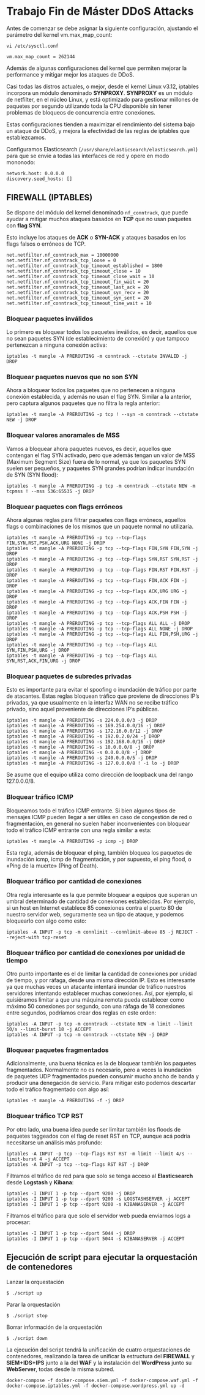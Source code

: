 # Trabajo Fin de Máster DDoS Attacks

Antes de comenzar se debe asignar la siguiente configuración, ajustando el parámetro del kernel vm.max_map_count:
```
vi /etc/sysctl.conf

vm.max_map_count = 262144
```
Además de algunas configuraciones del kernel que permiten mejorar la performance y mitigar mejor los ataques de DDoS.

Casi todas las distros actuales, o mejor, desde el kernel Linux v3.12, iptables incorpora un módulo denominado **SYNPROXY**. **SYNPROXY** es un módulo de netfilter, en el núcleo Linux, y está optimizado para gestionar millones de paquetes por segundo utilizando toda la CPU disponible sin tener problemas de bloqueos de concurrencia entre conexiones.

Estas configuraciones tienden a maximizar el rendimiento del sistema bajo un ataque de DDoS, y mejora la efectividad de las reglas de iptables que establezcamos. 

Configuramos Elasticsearch (`/usr/share/elasticsearch/elasticsearch.yml`) para que se envie a todas las interfaces de red y opere en modo mononodo:

```
network.host: 0.0.0.0
discovery.seed_hosts: []
```
## FIREWALL (IPTABLES)

Se dispone del módulo del kernel denominado `nf_conntrack`, que puede ayudar a mitigar muchos ataques basados en **TCP** que no usan paquetes con **flag SYN**.

Esto incluye los ataques de **ACK** o **SYN-ACK** y ataques basados en los flags falsos o erróneos de TCP.

```
net.netfilter.nf_conntrack_max = 10000000 
net.netfilter.nf_conntrack_tcp_loose = 0 
net.netfilter.nf_conntrack_tcp_timeout_established = 1800 
net.netfilter.nf_conntrack_tcp_timeout_close = 10 
net.netfilter.nf_conntrack_tcp_timeout_close_wait = 10 
net.netfilter.nf_conntrack_tcp_timeout_fin_wait = 20 
net.netfilter.nf_conntrack_tcp_timeout_last_ack = 20 
net.netfilter.nf_conntrack_tcp_timeout_syn_recv = 20 
net.netfilter.nf_conntrack_tcp_timeout_syn_sent = 20 
net.netfilter.nf_conntrack_tcp_timeout_time_wait = 10 
```

### Bloquear paquetes inválidos
Lo primero es bloquear todos los paquetes inválidos, es decir, aquellos que no sean paquetes SYN (de establecimiento de conexión) y que tampoco pertenezcan a ninguna conexión activa:

```
iptables -t mangle -A PREROUTING -m conntrack --ctstate INVALID -j DROP
```
### Bloquear paquetes nuevos que no son SYN
Ahora a bloquear todos los paquetes que no pertenecen a ninguna conexión establecida, y además no usan el flag SYN. Similar a la anterior, pero captura algunos paquetes que no filtra la regla anterior:

```
iptables -t mangle -A PREROUTING -p tcp ! --syn -m conntrack --ctstate NEW -j DROP
```

### Bloquear valores anoramales de MSS
Vamos a bloquear ahora paquetes nuevos, es decir, aquellos que contengan el flag SYN activado, pero que además tengan un valor de MSS (Maximum Segment Size) fuera de lo normal, ya que los paquetes SYN suelen ser pequeños, y paquetes SYN grandes podrían indicar inundación de SYN (SYN flood):

```
iptables -t mangle -A PREROUTING -p tcp -m conntrack --ctstate NEW -m tcpmss ! --mss 536:65535 -j DROP
```
### Bloquear paquetes con flags erróneos
Ahora algunas reglas para filtrar paquetes con flags erróneos, aquellos flags o combinaciones de los mismos que un paquete normal no utilizaría.

```
iptables -t mangle -A PREROUTING -p tcp --tcp-flags FIN,SYN,RST,PSH,ACK,URG NONE -j DROP 
iptables -t mangle -A PREROUTING -p tcp --tcp-flags FIN,SYN FIN,SYN -j DROP 
iptables -t mangle -A PREROUTING -p tcp --tcp-flags SYN,RST SYN,RST -j DROP 
iptables -t mangle -A PREROUTING -p tcp --tcp-flags FIN,RST FIN,RST -j DROP 
iptables -t mangle -A PREROUTING -p tcp --tcp-flags FIN,ACK FIN -j DROP 
iptables -t mangle -A PREROUTING -p tcp --tcp-flags ACK,URG URG -j DROP 
iptables -t mangle -A PREROUTING -p tcp --tcp-flags ACK,FIN FIN -j DROP 
iptables -t mangle -A PREROUTING -p tcp --tcp-flags ACK,PSH PSH -j DROP 
iptables -t mangle -A PREROUTING -p tcp --tcp-flags ALL ALL -j DROP 
iptables -t mangle -A PREROUTING -p tcp --tcp-flags ALL NONE -j DROP 
iptables -t mangle -A PREROUTING -p tcp --tcp-flags ALL FIN,PSH,URG -j DROP 
iptables -t mangle -A PREROUTING -p tcp --tcp-flags ALL SYN,FIN,PSH,URG -j DROP 
iptables -t mangle -A PREROUTING -p tcp --tcp-flags ALL SYN,RST,ACK,FIN,URG -j DROP
```

### Bloquear paquetes de subredes privadas
Esto es importante para evitar el spoofing o inundación de tráfico por parte de atacantes. Estas reglas bloquean tráfico que proviene de direcciones IP’s privadas, ya que usualmente en la interfaz WAN no se recibe tráfico privado, sino aquel proveniente de direcciones IP’s públicas.

```
iptables -t mangle -A PREROUTING -s 224.0.0.0/3 -j DROP 
iptables -t mangle -A PREROUTING -s 169.254.0.0/16 -j DROP 
iptables -t mangle -A PREROUTING -s 172.16.0.0/12 -j DROP 
iptables -t mangle -A PREROUTING -s 192.0.2.0/24 -j DROP 
iptables -t mangle -A PREROUTING -s 192.168.0.0/16 -j DROP 
iptables -t mangle -A PREROUTING -s 10.0.0.0/8 -j DROP 
iptables -t mangle -A PREROUTING -s 0.0.0.0/8 -j DROP 
iptables -t mangle -A PREROUTING -s 240.0.0.0/5 -j DROP 
iptables -t mangle -A PREROUTING -s 127.0.0.0/8 ! -i lo -j DROP
```

Se asume que el equipo utiliza como dirección de loopback una del rango 127.0.0.0/8.

### Bloquear tráfico ICMP
Bloqueamos todo el tráfico ICMP entrante. Si bien algunos tipos de mensajes ICMP pueden llegar a ser útiles en caso de congestión de red o fragmentación, en general no suelen haber inconvenientes con bloquear todo el tráfico ICMP entrante con una regla similar a esta:
```
iptables -t mangle -A PREROUTING -p icmp -j DROP
```

Esta regla, además de bloquear el ping, también bloquea los paquetes de inundación icmp, icmp de fragmentación, y por supuesto, el ping flood, o «Ping de la muerte» (Ping of Death).

### Bloquear tráfico por cantidad de conexiones
Otra regla interesante es la que permite bloquear a equipos que superan un umbral determinado de cantidad de conexiones establecidas. Por ejemplo, si un host en Internet establece 85 conexiones contra el puerto 80 de nuestro servidor web, seguramente sea un tipo de ataque, y podemos bloquearlo con algo como esto:

```
iptables -A INPUT -p tcp -m connlimit --connlimit-above 85 -j REJECT --reject-with tcp-reset
```

### Bloquear tráfico por cantidad de conexiones por unidad de tiempo
Otro punto importante es el de limitar la cantidad de conexiones por unidad de tiempo, y por ráfaga, desde una misma dirección IP. Esto es interesante ya que muchas veces un atacante intentará inundar de tráfico nuestros servidores intentando establecer muchas conexiones. Así, por ejemplo, si quisiéramos limitar a que una máquina remota pueda establecer como máximo 50 conexiones por segundo, con una ráfaga de 18 conexiones entre segundos, podríamos crear dos reglas en este orden:

```
iptables -A INPUT -p tcp -m conntrack --ctstate NEW -m limit --limit 50/s --limit-burst 18 -j ACCEPT 
iptables -A INPUT -p tcp -m conntrack --ctstate NEW -j DROP
```

### Bloquear paquetes fragmentados
Adicionalmente, una buena técnica es la de bloquear también los paquetes fragmentados. Normalmente no es necesario, pero a veces la inundación de paquetes UDP fragmentados pueden consumir mucho ancho de banda y producir una denegación de servicio. Para mitigar esto podemos descartar todo el tráfico fragmentado con algo así:

```
iptables -t mangle -A PREROUTING -f -j DROP
```

### Bloquear tráfico TCP RST
Por otro lado, una buena idea puede ser limitar también los floods de paquetes taggeados con el flag de reset RST en TCP, aunque acá podría necesitarse un análisis más profundo:

```
iptables -A INPUT -p tcp --tcp-flags RST RST -m limit --limit 4/s --limit-burst 4 -j ACCEPT 
iptables -A INPUT -p tcp --tcp-flags RST RST -j DROP
```

Filtramos el tráfico de red para que solo se tenga acceso al **Elasticsearch** desde **Logstash** y **Kibana**:


```
iptables -I INPUT 1 -p tcp --dport 9200 -j DROP
iptables -I INPUT 1 -p tcp --dport 9200 -s LOGSTASHSERVER -j ACCEPT
iptables -I INPUT 1 -p tcp --dport 9200 -s KIBANASERVER -j ACCEPT
```

Filtramos el tráfico para que solo el servidor web pueda enviarnos logs a procesar:
```
iptables -I INPUT 1 -p tcp --dport 5044 -j DROP
iptables -I INPUT 1 -p tcp --dport 5044 -s KIBANASERVER -j ACCEPT
```

## Ejecución de script para ejecutar la orquestación de contenedores
Lanzar la orquestación
```console
$ ./script up
```
Parar la orquestación
```console
$ ./script stop
```
Borrar información de la orquestación
```console
$ ./script down
```
La ejecución del script tendrá la unificación de cuatro orquestaciones de contenedores, realizando la tarea de unificar la estructura del **FIREWALL** y **SIEM+IDS+IPS** junto a la del **WAF** y la instalación del **WordPress** junto su **WebServer**, todas desde la misma subred.
```
docker-compose -f docker-compose.siem.yml -f docker-compose.waf.yml -f docker-compose.iptables.yml -f docker-compose.wordpress.yml up -d
```


